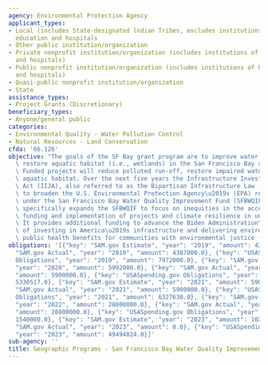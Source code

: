 ```yaml
---
agency: Environmental Protection Agency
applicant_types:
- Local (includes State-designated lndian Tribes, excludes institutions of higher
  education and hospitals
- Other public institution/organization
- Private nonprofit institution/organization (includes institutions of higher education
  and hospitals)
- Public nonprofit institution/organization (includes institutions of higher education
  and hospitals)
- Quasi-public nonprofit institution/organization
- State
assistance_types:
- Project Grants (Discretionary)
beneficiary_types:
- Anyone/general public
categories:
- Environmental Quality - Water Pollution Control
- Natural Resources - Land Conservation
cfda: '66.126'
objective: "The goals of the SF Bay grant program are to improve water quality and\
  \ restore aquatic habitat (i.e., wetlands) in the San Francisco Bay and its watersheds.\
  \ Funded projects will reduce polluted run-off, restore impaired waters and enhance\
  \ aquatic habitat. Over the next five years the Infrastructure Investment and Jobs\
  \ Act (IIJA), also referred to as the Bipartisan Infrastructure Law (BIL), aims\
  \ to broaden the U.S. Environmental Protection Agency\u2019s (EPA) reach and focus\
  \ under the San Francisco Bay Water Quality Improvement Fund (SFBWQIF). The BIL\
  \ specifically expands the SFBWQIF to focus on inequities in the access to Federal\
  \ funding and implementation of projects and climate resilience in underserved communities.\
  \ It provides additional funding to advance the Biden Administration\u2019s goal\
  \ of investing in America\u2019s infrastructure and delivering environmental and\
  \ public health benefits for communities with environmental justice (EJ) concerns."
obligations: '[{"key": "SAM.gov Estimate", "year": "2019", "amount": 4387000.0}, {"key":
  "SAM.gov Actual", "year": "2019", "amount": 4387000.0}, {"key": "USASpending.gov
  Obligations", "year": "2019", "amount": 7972000.0}, {"key": "SAM.gov Estimate",
  "year": "2020", "amount": 5992000.0}, {"key": "SAM.gov Actual", "year": "2020",
  "amount": 5900000.0}, {"key": "USASpending.gov Obligations", "year": "2020", "amount":
  5330517.0}, {"key": "SAM.gov Estimate", "year": "2021", "amount": 5900000.0}, {"key":
  "SAM.gov Actual", "year": "2021", "amount": 5900000.0}, {"key": "USASpending.gov
  Obligations", "year": "2021", "amount": 6327630.0}, {"key": "SAM.gov Estimate",
  "year": "2022", "amount": 28800000.0}, {"key": "SAM.gov Actual", "year": "2022",
  "amount": 28800000.0}, {"key": "USASpending.gov Obligations", "year": "2022", "amount":
  1540000.0}, {"key": "SAM.gov Estimate", "year": "2023", "amount": 10200000.0}, {"key":
  "SAM.gov Actual", "year": "2023", "amount": 0.0}, {"key": "USASpending.gov Obligations",
  "year": "2023", "amount": 49494024.0}]'
sub-agency: ''
title: Geographic Programs - San Francisco Bay Water Quality Improvement Fund
---
```

